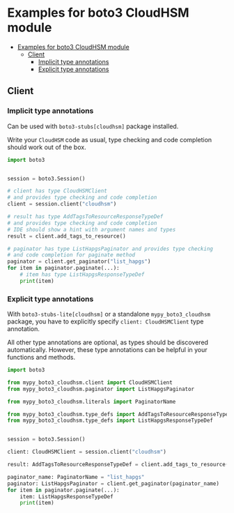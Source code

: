 <a id="examples-for-boto3-cloudhsm-module"></a>

# Examples for boto3 CloudHSM module

- [Examples for boto3 CloudHSM module](#examples-for-boto3-cloudhsm-module)
  - [Client](#client)
    - [Implicit type annotations](#implicit-type-annotations)
    - [Explicit type annotations](#explicit-type-annotations)

<a id="client"></a>

## Client

<a id="implicit-type-annotations"></a>

### Implicit type annotations

Can be used with `boto3-stubs[cloudhsm]` package installed.

Write your `CloudHSM` code as usual, type checking and code completion should
work out of the box.

```python
import boto3


session = boto3.Session()

# client has type CloudHSMClient
# and provides type checking and code completion
client = session.client("cloudhsm")

# result has type AddTagsToResourceResponseTypeDef
# and provides type checking and code completion
# IDE should show a hint with argument names and types
result = client.add_tags_to_resource()

# paginator has type ListHapgsPaginator and provides type checking
# and code completion for paginate method
paginator = client.get_paginator("list_hapgs")
for item in paginator.paginate(...):
    # item has type ListHapgsResponseTypeDef
    print(item)
```

<a id="explicit-type-annotations"></a>

### Explicit type annotations

With `boto3-stubs-lite[cloudhsm]` or a standalone `mypy_boto3_cloudhsm`
package, you have to explicitly specify `client: CloudHSMClient` type
annotation.

All other type annotations are optional, as types should be discovered
automatically. However, these type annotations can be helpful in your functions
and methods.

```python
import boto3

from mypy_boto3_cloudhsm.client import CloudHSMClient
from mypy_boto3_cloudhsm.paginator import ListHapgsPaginator

from mypy_boto3_cloudhsm.literals import PaginatorName

from mypy_boto3_cloudhsm.type_defs import AddTagsToResourceResponseTypeDef
from mypy_boto3_cloudhsm.type_defs import ListHapgsResponseTypeDef


session = boto3.Session()

client: CloudHSMClient = session.client("cloudhsm")

result: AddTagsToResourceResponseTypeDef = client.add_tags_to_resource()

paginator_name: PaginatorName = "list_hapgs"
paginator: ListHapgsPaginator = client.get_paginator(paginator_name)
for item in paginator.paginate(...):
    item: ListHapgsResponseTypeDef
    print(item)
```
